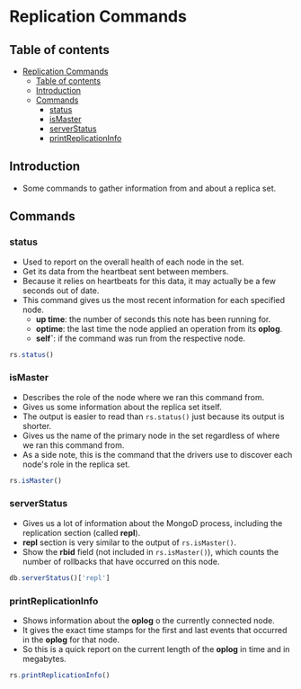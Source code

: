 # Replication Commands

## Table of contents

- [Replication Commands](#replication-commands)
  - [Table of contents](#table-of-contents)
  - [Introduction](#introduction)
  - [Commands](#commands)
    - [status](#status)
    - [isMaster](#ismaster)
    - [serverStatus](#serverstatus)
    - [printReplicationInfo](#printreplicationinfo)

## Introduction

- Some commands to gather information from and about a replica set.

## Commands

### status

- Used to report on the overall health of each node in the set.
- Get its data from the heartbeat sent between members.
- Because it relies on heartbeats for this data, it may actually be a few seconds out of date.
- This command gives us the most recent information for each specified node.
  - **up time**: the number of seconds this note has been running for.
  - **optime**: the last time the node applied an operation from its **oplog**.
  - **self`**: if the command was run from the respective node.

```js
rs.status()
```

### isMaster

- Describes the role of the node where we ran this command from.
- Gives us some information about the replica set itself.
- The output is easier to read than `rs.status()` just because its output is shorter.
- Gives us the name of the primary node in the set regardless of where we ran this command from.
- As a side note, this is the command that the drivers use to discover each node's role in the replica set.

```js
rs.isMaster()
```

### serverStatus

- Gives us a lot of information about the MongoD process, including the replication section (called **repl**).
- **repl** section is very similar to the output of `rs.isMaster()`.
- Show the **rbid** field (not included in `rs.isMaster()`), which counts the number of rollbacks that have occurred on this node.

```js
db.serverStatus()['repl']
```

### printReplicationInfo

- Shows information about the **oplog** o the currently connected node.
- It gives the exact time stamps for the first and last events that occurred in the **oplog** for that node.
- So this is a quick report on the current length of the **oplog** in time and in megabytes.

```js
rs.printReplicationInfo()
```